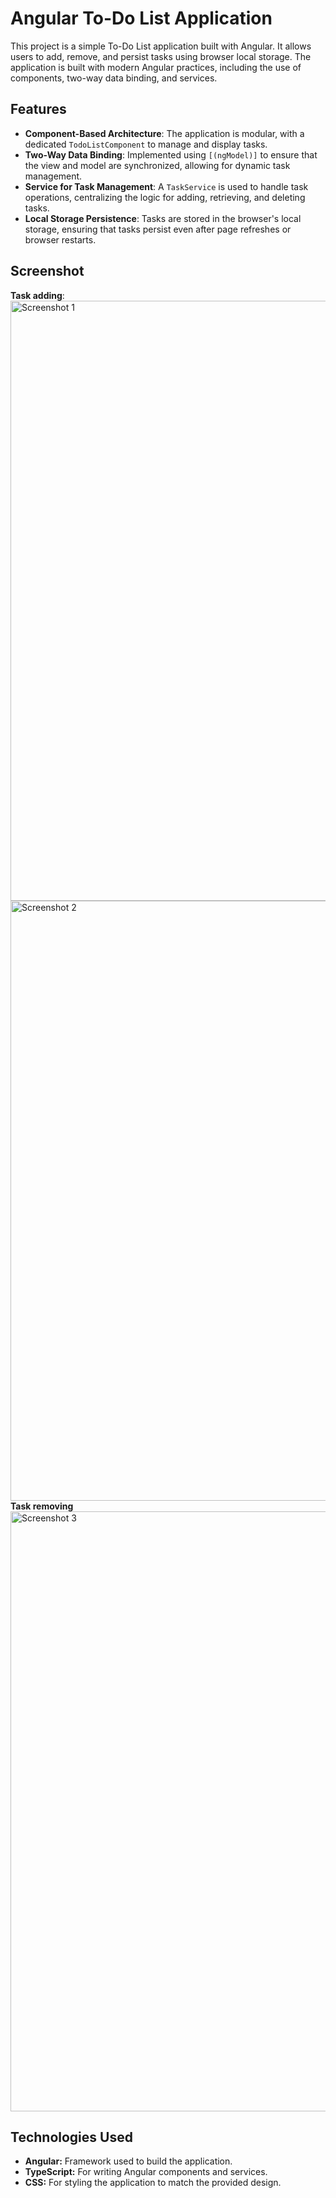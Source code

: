 # Angular To-Do List Application

This project is a simple To-Do List application built with Angular. It allows users to add, remove, and persist tasks using browser local storage. The application is built with modern Angular practices, including the use of components, two-way data binding, and services.

## Features

- **Component-Based Architecture**: The application is modular, with a dedicated `TodoListComponent` to manage and display tasks.
- **Two-Way Data Binding**: Implemented using `[(ngModel)]` to ensure that the view and model are synchronized, allowing for dynamic task management.
- **Service for Task Management**: A `TaskService` is used to handle task operations, centralizing the logic for adding, retrieving, and deleting tasks.
- **Local Storage Persistence**: Tasks are stored in the browser's local storage, ensuring that tasks persist even after page refreshes or browser restarts.
## Screenshot
 **Task adding**:<img width="960" alt="Screenshot 1" src="https://github.com/user-attachments/assets/ec20899e-1848-4cc0-8ccd-2a2ef9c727b9">
<img width="960" alt="Screenshot 2" src="https://github.com/user-attachments/assets/e0a63cee-45e4-4668-831b-897ae6a1571a">
 **Task removing**<img width="960" alt="Screenshot 3" src="https://github.com/user-attachments/assets/6c38e0de-a6dd-4812-a7b4-1f189829c474">



## Technologies Used

- **Angular:** Framework used to build the application.
- **TypeScript:** For writing Angular components and services.
- **CSS:** For styling the application to match the provided design.


